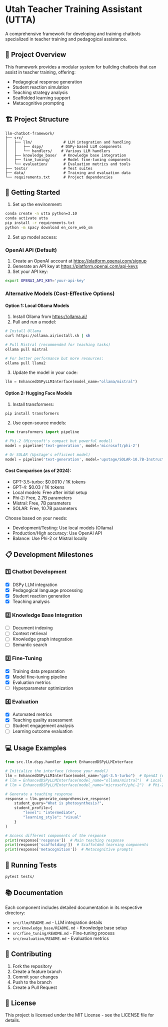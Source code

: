 # Utah Teacher Training Assistant (UTTA)

A comprehensive framework for developing and training chatbots specialized in teacher training and pedagogical assistance.

## 🎯 Project Overview

This framework provides a modular system for building chatbots that can assist in teacher training, offering:
- Pedagogical response generation
- Student reaction simulation
- Teaching strategy analysis
- Scaffolded learning support
- Metacognitive prompting

## 🏗️ Project Structure

```
llm-chatbot-framework/
├── src/
│   ├── llm/              # LLM integration and handling
│   │   ├── dspy/        # DSPy-based LLM components
│   │   └── handlers/    # Various LLM handlers
│   ├── knowledge_base/   # Knowledge base integration
│   ├── fine_tuning/      # Model fine-tuning components
│   └── evaluation/       # Evaluation metrics and tools
├── tests/                # Test suites
├── data/                 # Training and evaluation data
└── requirements.txt      # Project dependencies
```

## 🚀 Getting Started

1. Set up the environment:
```bash
conda create -n utta python=3.10
conda activate utta
pip install -r requirements.txt
python -m spacy download en_core_web_sm
```

2. Set up model access:

### OpenAI API (Default)
1. Create an OpenAI account at https://platform.openai.com/signup
2. Generate an API key at https://platform.openai.com/api-keys
3. Set your API key:
```bash
export OPENAI_API_KEY='your-api-key'
```

### Alternative Models (Cost-Effective Options)

#### Option 1: Local Ollama Models
1. Install Ollama from https://ollama.ai/
2. Pull and run a model:
```bash
# Install Ollama
curl https://ollama.ai/install.sh | sh

# Pull Mistral (recommended for teaching tasks)
ollama pull mistral

# For better performance but more resources:
ollama pull llama2
```

3. Update the model in your code:
```python
llm = EnhancedDSPyLLMInterface(model_name="ollama/mistral")
```

#### Option 2: Hugging Face Models
1. Install transformers:
```bash
pip install transformers
```

2. Use open-source models:
```python
from transformers import pipeline

# Phi-2 (Microsoft's compact but powerful model)
model = pipeline('text-generation', model='microsoft/phi-2')

# Or SOLAR (Upstage's efficient model)
model = pipeline('text-generation', model='upstage/SOLAR-10.7B-Instruct-v1.0')
```

#### Cost Comparison (as of 2024):
- GPT-3.5-turbo: $0.0010 / 1K tokens
- GPT-4: $0.03 / 1K tokens
- Local models: Free after initial setup
- Phi-2: Free, 2.7B parameters
- Mistral: Free, 7B parameters
- SOLAR: Free, 10.7B parameters

Choose based on your needs:
- Development/Testing: Use local models (Ollama)
- Production/High accuracy: Use OpenAI API
- Balance: Use Phi-2 or Mistral locally

## 📋 Development Milestones

### 1️⃣ Chatbot Development
- [x] DSPy LLM integration
- [x] Pedagogical language processing
- [x] Student reaction generation
- [x] Teaching analysis

### 2️⃣ Knowledge Base Integration
- [ ] Document indexing
- [ ] Context retrieval
- [ ] Knowledge graph integration
- [ ] Semantic search

### 3️⃣ Fine-Tuning
- [x] Training data preparation
- [x] Model fine-tuning pipeline
- [x] Evaluation metrics
- [ ] Hyperparameter optimization

### 4️⃣ Evaluation
- [x] Automated metrics
- [x] Teaching quality assessment
- [ ] Student engagement analysis
- [ ] Learning outcome evaluation

## 💻 Usage Examples

```python
from src.llm.dspy.handler import EnhancedDSPyLLMInterface

# Initialize the interface (choose your model)
llm = EnhancedDSPyLLMInterface(model_name="gpt-3.5-turbo")  # OpenAI (default)
# llm = EnhancedDSPyLLMInterface(model_name="ollama/mistral")  # Local Mistral
# llm = EnhancedDSPyLLMInterface(model_name="microsoft/phi-2")  # Phi-2

# Generate a teaching response
response = llm.generate_comprehensive_response(
    student_query="What is photosynthesis?",
    student_profile={
        "level": "intermediate",
        "learning_style": "visual"
    }
)

# Access different components of the response
print(response['response'])  # Main teaching response
print(response['scaffolding'])  # Scaffolded learning components
print(response['metacognition'])  # Metacognitive prompts
```

## 🧪 Running Tests

```bash
pytest tests/
```

## 📚 Documentation

Each component includes detailed documentation in its respective directory:
- `src/llm/README.md` - LLM integration details
- `src/knowledge_base/README.md` - Knowledge base setup
- `src/fine_tuning/README.md` - Fine-tuning process
- `src/evaluation/README.md` - Evaluation metrics

## 🤝 Contributing

1. Fork the repository
2. Create a feature branch
3. Commit your changes
4. Push to the branch
5. Create a Pull Request

## 📄 License

This project is licensed under the MIT License - see the LICENSE file for details.